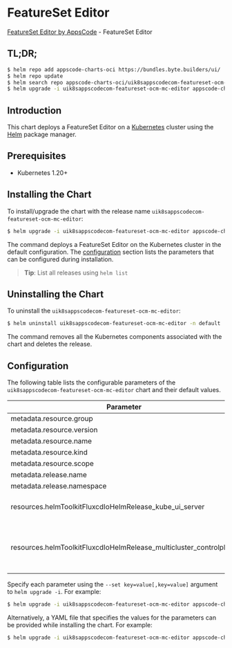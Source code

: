 # FeatureSet Editor

[FeatureSet Editor by AppsCode](https://byte.builders) - FeatureSet Editor

## TL;DR;

```bash
$ helm repo add appscode-charts-oci https://bundles.byte.builders/ui/
$ helm repo update
$ helm search repo appscode-charts-oci/uik8sappscodecom-featureset-ocm-mc-editor --version=v0.4.18
$ helm upgrade -i uik8sappscodecom-featureset-ocm-mc-editor appscode-charts-oci/uik8sappscodecom-featureset-ocm-mc-editor -n default --create-namespace --version=v0.4.18
```

## Introduction

This chart deploys a FeatureSet Editor on a [Kubernetes](http://kubernetes.io) cluster using the [Helm](https://helm.sh) package manager.

## Prerequisites

- Kubernetes 1.20+

## Installing the Chart

To install/upgrade the chart with the release name `uik8sappscodecom-featureset-ocm-mc-editor`:

```bash
$ helm upgrade -i uik8sappscodecom-featureset-ocm-mc-editor appscode-charts-oci/uik8sappscodecom-featureset-ocm-mc-editor -n default --create-namespace --version=v0.4.18
```

The command deploys a FeatureSet Editor on the Kubernetes cluster in the default configuration. The [configuration](#configuration) section lists the parameters that can be configured during installation.

> **Tip**: List all releases using `helm list`

## Uninstalling the Chart

To uninstall the `uik8sappscodecom-featureset-ocm-mc-editor`:

```bash
$ helm uninstall uik8sappscodecom-featureset-ocm-mc-editor -n default
```

The command removes all the Kubernetes components associated with the chart and deletes the release.

## Configuration

The following table lists the configurable parameters of the `uik8sappscodecom-featureset-ocm-mc-editor` chart and their default values.

|                             Parameter                              | Description |                                                                                                                                                                                                                                                                                                                                                                                                                                                                                                                                                                                                         Default                                                                                                                                                                                                                                                                                                                                                                                                                                                                                                                                                                                                         |
|--------------------------------------------------------------------|-------------|-------------------------------------------------------------------------------------------------------------------------------------------------------------------------------------------------------------------------------------------------------------------------------------------------------------------------------------------------------------------------------------------------------------------------------------------------------------------------------------------------------------------------------------------------------------------------------------------------------------------------------------------------------------------------------------------------------------------------------------------------------------------------------------------------------------------------------------------------------------------------------------------------------------------------------------------------------------------------------------------------------------------------------------------------------------------------------------------------------------------------------------------------------------------------------------------------------------------------|
| metadata.resource.group                                            |             | <code>ui.k8s.appscode.com</code>                                                                                                                                                                                                                                                                                                                                                                                                                                                                                                                                                                                                                                                                                                                                                                                                                                                                                                                                                                                                                                                                                                                                                                                        |
| metadata.resource.version                                          |             | <code>v1alpha1</code>                                                                                                                                                                                                                                                                                                                                                                                                                                                                                                                                                                                                                                                                                                                                                                                                                                                                                                                                                                                                                                                                                                                                                                                                   |
| metadata.resource.name                                             |             | <code>featuresets</code>                                                                                                                                                                                                                                                                                                                                                                                                                                                                                                                                                                                                                                                                                                                                                                                                                                                                                                                                                                                                                                                                                                                                                                                                |
| metadata.resource.kind                                             |             | <code>FeatureSet</code>                                                                                                                                                                                                                                                                                                                                                                                                                                                                                                                                                                                                                                                                                                                                                                                                                                                                                                                                                                                                                                                                                                                                                                                                 |
| metadata.resource.scope                                            |             | <code>Cluster</code>                                                                                                                                                                                                                                                                                                                                                                                                                                                                                                                                                                                                                                                                                                                                                                                                                                                                                                                                                                                                                                                                                                                                                                                                    |
| metadata.release.name                                              |             | <code>RELEASE-NAME</code>                                                                                                                                                                                                                                                                                                                                                                                                                                                                                                                                                                                                                                                                                                                                                                                                                                                                                                                                                                                                                                                                                                                                                                                               |
| metadata.release.namespace                                         |             | <code>default</code>                                                                                                                                                                                                                                                                                                                                                                                                                                                                                                                                                                                                                                                                                                                                                                                                                                                                                                                                                                                                                                                                                                                                                                                                    |
| resources.helmToolkitFluxcdIoHelmRelease_kube_ui_server            |             | <code>{"apiVersion":"helm.toolkit.fluxcd.io/v2beta2","kind":"HelmRelease","metadata":{"labels":{"app.kubernetes.io/component":"kube-ui-server"},"name":"kube-ui-server","namespace":"kubeops"},"spec":{"chart":{"spec":{"chart":"kube-ui-server","sourceRef":{"kind":"HelmRepository","name":"appscode-charts-oci","namespace":"kubeops"},"version":"v2023.12.18"}},"dependsOn":[{"name":"multicluster-controlplane"}],"install":{"crds":"Skip","createNamespace":true,"remediation":{"retries":-1}},"interval":"5m","releaseName":"kube-ui-server","storageNamespace":"multicluster-controlplane","targetNamespace":"multicluster-controlplane","timeout":"30m","upgrade":{"crds":"Skip","remediation":{"retries":-1}},"values":{"kubeconfigSecretName":"multicluster-controlplane-svc-kubeconfig"}}}</code>                                                                                                                                                                                                                                                                                                                                                                                                           |
| resources.helmToolkitFluxcdIoHelmRelease_multicluster_controlplane |             | <code>{"apiVersion":"helm.toolkit.fluxcd.io/v2beta2","kind":"HelmRelease","metadata":{"labels":{"app.kubernetes.io/component":"multicluster-controlplane"},"name":"multicluster-controlplane","namespace":"kubeops"},"spec":{"chart":{"spec":{"chart":"multicluster-controlplane","sourceRef":{"kind":"HelmRepository","name":"appscode-charts-oci","namespace":"kubeops"},"version":"0.2.0"}},"install":{"crds":"CreateReplace","createNamespace":true,"remediation":{"retries":-1}},"interval":"5m","releaseName":"multicluster-controlplane","storageNamespace":"multicluster-controlplane","targetNamespace":"multicluster-controlplane","timeout":"30m","upgrade":{"crds":"CreateReplace","remediation":{"retries":-1}},"values":{"apiserver":{"generateCA":true},"autoApprovalBootstrapUsers":"system:admin","enableSelfManagement":true,"features":"DefaultClusterSet=true,ManagedClusterAutoApproval=true,ManifestWorkReplicaSet=true","image":"ghcr.io/kluster-manager/multicluster-controlplane:latest","imagePullPolicy":"Always","loadbalancer":{"enabled":true},"pvc":{"storageClassName":""},"route":{"enabled":false},"securityContext":{"fsGroup":10001,"runAsGroup":10001,"runAsUser":10001}}}}</code> |


Specify each parameter using the `--set key=value[,key=value]` argument to `helm upgrade -i`. For example:

```bash
$ helm upgrade -i uik8sappscodecom-featureset-ocm-mc-editor appscode-charts-oci/uik8sappscodecom-featureset-ocm-mc-editor -n default --create-namespace --version=v0.4.18 --set metadata.resource.group=ui.k8s.appscode.com
```

Alternatively, a YAML file that specifies the values for the parameters can be provided while
installing the chart. For example:

```bash
$ helm upgrade -i uik8sappscodecom-featureset-ocm-mc-editor appscode-charts-oci/uik8sappscodecom-featureset-ocm-mc-editor -n default --create-namespace --version=v0.4.18 --values values.yaml
```
